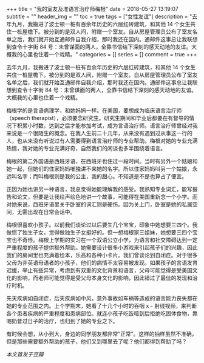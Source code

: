 +++
title = "我的室友及准语言治疗师梅根"
date = 2018-05-27 13:19:07
subtitle = ""
header_img = ""
toc = true
tags = ["女性友谊"]
description = "去年九月，我搬进了波士顿一桩有百余年历史的六层红砖建筑，和其他 14 个女生共住一桩屋檐下。被分到的是双人间，附赠一个室友。自从房屋管理员公布了室友名单之后，我们就开始互通邮件自我介绍，那时我还在国内。通邮件这事总让我联想到查令十字街 84 号：未曾谋面的两人，全靠书信结下深刻的感天动地的友谊。大概我的心里也住着一个戏精。"
categories = []
series = []
comment = true
+++

去年九月，我搬进了波士顿一桩有百余年历史的六层红砖建筑，和其他 14 个女生共住一桩屋檐下。被分到的是双人间，附赠一个室友。自从房屋管理员公布了室友名单之后，我们就开始互通邮件自我介绍，那时我还在国内。通邮件这事总让我联想到查令十字街 84 号：未曾谋面的两人，全靠书信结下深刻的感天动地的友谊。大概我的心里也住着一个戏精。

梅根学的是言语病理学，和她妈妈一样。在美国，要想成为临床语言治疗师（speech therapist），必须要念研究生。研究生期间和毕业后都要在有督导的情况下积累小时数，达到之后才能参加考试，成为言语治疗师。语言治疗师曾经对我来说是一个很陌生的概念。在我人生前二十几年，从来没有遇到过从事这一行的人，也从来没有听说过有人需要得到语言治疗师的专业帮助。梅根对她的专业充满热情，我对她的专业充满好奇，自然我们的闲谈也多半围绕着语言。

梅根的第二外国语是西班牙语，在西班牙也住过一段时间。当时有另外一个姑娘和她一起，但她们的住家妈妈唯独讲不来她的名字。所以住家妈妈叫另一个姑娘，永远叫名字；而叫梅根则是我的公主，我的甜心。不知道是不是也算占了便宜。

正因为她也讲另一种语言，我总觉得她能理解我的感受。我熟知专业词汇，能写报告和论文，但要是让我绘声绘色地讲一个故事，可能得在美国重新念一个小学。而对她来说，西班牙语里关于卧室的词汇则是硬伤。因为关上门，卧室是她的私属空间，无需出现在日常会话中。

梅根很喜欢小孩子。以前我们谈论过以后要生几个宝宝，印象中她想要三四个。我做惯了独生子女，觉得做独生子女挺好的。但一想梅根家三姐妹，她想要三四个宝宝也不奇怪。梅根上学期的实习在一个双语公立小学，为语言和社交障碍达到一定严重程度的孩子提供额外帮助。她需要设计很多小游戏来引起孩子们的兴趣，因此我们的房间里也充满着绘本，乐高和各种小卡片。我们曾谈论到自闭症。对于很多父母为非英语母语者的小孩子，他们的病情不太容易被发现。如果孩子的言语发育迟缓，举止有些异常，考虑到有双重的文化背景和语言，父母可能觉得是受美国文化的影响，而老师可能觉得是受父母本身文化的影响，因此错过了最佳的发现和治疗时机。

先天疾病如自闭症，后天疾病如中风，意外事故如车祸等造成的语言能力丧失都在她的专业范围之内。上个学期末，她看了十几个小时的吞咽 x - 射线视频，来判断各个患者疾病的严重程度和患病部位。就连小孩子吃饭噎到后拒绝吃固体食物，靠喝奶昔过日子的治疗，也归到了她的专业之下。

有时候会想，从小到大，身边的同学朋友都非常“正常”。这样的抽样虽然不准确，但是那些需要额外帮助的孩子，他们又到哪里去了呢？他们都得到帮助了吗？

_本文首发于豆瓣_
